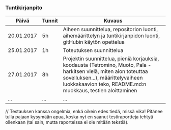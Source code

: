 ### Tuntikirjanpito
Päivä | Tunnit | Kuvaus
--------------- | ----- | ------
20.01.2017 | 5h | Aiheen suunnittelua, repositorion luonti, aihemäärittelyn ja tuntikirjanpidon luonti, gitHubin käytön opettelua
25.01.2017 | 1h | Toteutuksen suunnittelua
27.01.2017 | 8h | Projektin suunnittelua, pieniä korjauksia, koodausta (Tetromino, Muoto, Pala - harkitsen vielä, miten aion toteuttaa sovelluksen...), määrittelyvaiheen luokkakaavion teko, README.md:n muokkaus, testien aloittaminen
... | ... | ...

// Testauksen kanssa ongelmia, enkä oikein edes tiedä, missä vika! Pitänee tulla pajaan kysymään apua, koska nyt en saanut testiraportteja tehtyä ollenkaan (tai sain, mutta raporteissa ei ole mitään tekstiä). 
